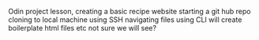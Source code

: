 Odin project lesson, creating a basic recipe website
starting a git hub repo
cloning to local machine using SSH
navigating files using CLI
will create boilerplate html files etc 
not sure we will see?
